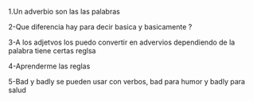 1.Un adverbio son las las palabras 


2-Que diferencia hay para decir basica y basicamente ?


3-A los adjetvos los puedo convertir en advervios dependiendo de la palabra tiene certas reglsa 


4-Aprenderme las reglas 


5-Bad y badly se pueden usar con verbos, bad para humor y badly para salud 